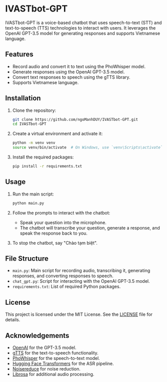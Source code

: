 # IVASTbot-GPT

IVASTbot-GPT is a voice-based chatbot that uses speech-to-text (STT) and text-to-speech (TTS) technologies to interact with users. It leverages the OpenAI GPT-3.5 model for generating responses and supports Vietnamese language.

## Features

- Record audio and convert it to text using the PhoWhisper model.
- Generate responses using the OpenAI GPT-3.5 model.
- Convert text responses to speech using the gTTS library.
- Supports Vietnamese language.

## Installation

1. Clone the repository:
   ```sh
   git clone https://github.com/ngoManhDUY/IVASTbot-GPT.git
   cd IVASTbot-GPT
   ```

2. Create a virtual environment and activate it:
   ```sh
   python -m venv venv
   source venv/bin/activate  # On Windows, use `venv\Scripts\activate`
   ```

3. Install the required packages:
   ```sh
   pip install -r requirements.txt
   ```

## Usage

1. Run the main script:
   ```sh
   python main.py
   ```

2. Follow the prompts to interact with the chatbot:
   - Speak your question into the microphone.
   - The chatbot will transcribe your question, generate a response, and speak the response back to you.

3. To stop the chatbot, say "Chào tạm biệt".

## File Structure

- `main.py`: Main script for recording audio, transcribing it, generating responses, and converting responses to speech.
- `chat_gpt.py`: Script for interacting with the OpenAI GPT-3.5 model.
- `requirements.txt`: List of required Python packages.

## License

This project is licensed under the MIT License. See the [LICENSE](LICENSE) file for details.

## Acknowledgements

- [OpenAI](https://www.openai.com/) for the GPT-3.5 model.
- [gTTS](https://gtts.readthedocs.io/) for the text-to-speech functionality.
- [PhoWhisper](https://github.com/vinai/PhoWhisper) for the speech-to-text model.
- [Hugging Face Transformers](https://huggingface.co/transformers/) for the ASR pipeline.
- [Noisereduce](https://github.com/timsainb/noisereduce) for noise reduction.
- [Librosa](https://librosa.org/) for additional audio processing.
